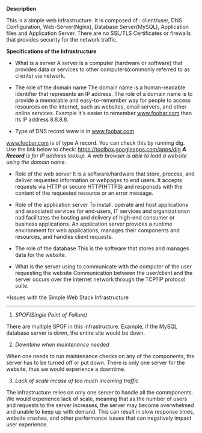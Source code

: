**Description**

This is a simple web infrastructure. It is composed of : client/user, DNS Configuration, Web-Server(Nginx), Database Server(MySQL), Application files and Application Server.
There are no SSL/TLS Certificates or firewalls that provides security for the network traffic.

**Specifications of the Infrastructure**

- What is a server
A server is a computer (hardware or software) that provides data or services to other computers(commonly referred to as clients) via network.

- The role of the domain name
The domain name is a human-readable identifier that represents an IP address. 
The role of a domain name is to provide a memorable and easy-to-remember way for people to access resources on the internet, such as websites, email servers, and other online services.
Example it's easier to remember www.foobar.com than its IP address 8.8.8.8.

- Type of DNS record www is in www.foobar.com

www.foobar.com is of type A record. You can check this by running dig.
Use the link below to check:
https://toolbox.googleapps.com/apps/dig
_**A Record** is for IP address lookup. A web browser is able to load a website using the domain name._

 - Role of the web server
It is a software/hardware that store, process, and deliver requested information or webpages to end users.
It accepts requests via HTTP or secure HTTP(HTTPS) and responsds with the content of the requested resource or an error message.

- Role of the application server
To install. operate and host applications and associated services for end-users, IT services and organizationsn nad facilitates the hosting and delivery of high-end consumer or business applications.
An application server provides a runtime environment for web applications, manages their components and resources, and handles client requests.

- The role of the database
 This is the software that stores and manages data for the website.

- What is the server using to communicate with the computer of the user requesting the website
Communication between the user/client and the server occurs over the internet network through the TCP?IP protocol suite.


*Issues with the Simple Web Stack Infrastructure
_______________________________________________________________________________________________

1) *SPOF(Single Point of Failure)*

There are multiple SPOF in this infrastructure. Example, if the MySQL database server is down, the entire site would be down.

2) *Downtime when maintenance needed*

When one needs to run maintenance checks on any of the components, the server has to be turned off or put down. There is only one server for the website, thus we would experience a downtime.

3) *Lack of scale incase of too much incoming traffic*

The infrastructure relies on only one server to handle all the commponents. 
We would experience lack of scale, meaning that as the number of users and requests to the server increases, the server may become overwhelmed and unable to keep up with demand.
This can result in slow response times, website crashes, and other performance issues that can negatively impact user experience.
